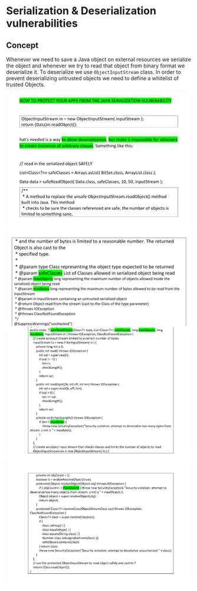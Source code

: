 # Serialization & Deserialization vulnerabilities

## Concept

Whenever we need to save a Java object on external resources we serialize the object and whenever we try to read that
object from binary format we deserialize it. To deserialize we use `ObjectInputStream` class. In order to prevent
deserializing untrusted objects we need to define a whitelist of trusted Objects.

![](../../pics/sematec-serialize1.png)
![](../../pics/sematec-serialize2.png)
![](../../pics/sematec-serialize3.png)
![](../../pics/sematec-serialize4.png)
